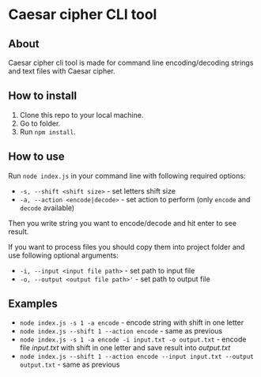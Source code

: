 # Caesar cipher CLI tool

## About

Caesar cipher cli tool is made for command line encoding/decoding strings and text files with Caesar cipher.

## How to install

1. Clone this repo to your local machine.
2. Go to folder.
3. Run `npm install`.

## How to use

Run `node index.js` in your command line with following required options:
- `-s, --shift <shift size>` - set letters shift size
- `-a, --action <encode|decode>` - set action to perform (only `encode` and `decode` available)

Then you write string you want to encode/decode and hit enter to see result.

If you want to process files you should copy them into project folder and use following optional arguments:
- `-i, --input <input file path>` - set path to input file
- `-o, --output <output file path>'` - set path to output file

## Examples

 * `node index.js -s 1 -a encode` - encode string with shift in one letter
 * `node index.js --shift 1 --action encode` - same as previous
* `node index.js -s 1 -a encode -i input.txt -o output.txt` - encode file *input.txt* with shift in one letter and save result into *output.txt*
* `node index.js --shift 1 --action encode --input input.txt --output output.txt` - same as previous